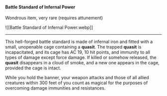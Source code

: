 #### Battle Standard of Infernal Power

Wondrous item, very rare (requires attunement)

![[Battle Standard of Infernal Power.webp]]

---

This hell-forged battle standard is made of infernal iron and fitted with a small, unopenable cage containing a **quasit**. The trapped **quasit** is incapacitated, and its cage has AC 19, 10 hit points, and immunity to all types of damage except force damage. If killed or somehow released, the **quasit** disappears in a cloud of smoke, and a new one appears in the cage, provided the cage is intact.

While you hold the banner, your weapon attacks and those of all allied creatures within 300 feet of you count as magical for the purposes of overcoming damage immunities and resistances.